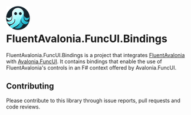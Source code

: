 # ![Logo](Assets/Logo64.png) FluentAvalonia.FuncUI.Bindings

FluentAvalonia.FuncUI.Bindings is a project that integrates [FluentAvalonia](https://github.com/amwx/FluentAvalonia) with [Avalonia.FuncUI](https://github.com/fsprojects/Avalonia.FuncUI). It contains bindings that enable the use of FluentAvalonia's controls in an F# context offered by Avalonia.FuncUI. 

## Contributing

Please contribute to this library through issue reports, pull requests and code reviews.
